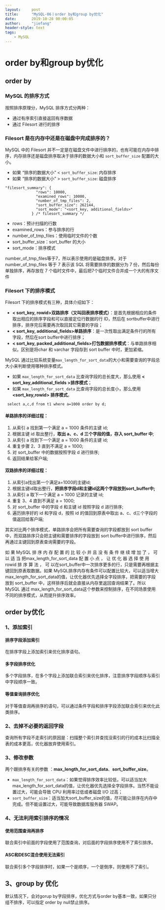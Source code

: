 ```yaml
---
layout:     post
title:      "MySQL-06丨order by和group by优化"
date:       2019-10-28 00:00:05
author:     "jiefang"
header-style: text
tags:
    - MySQL
---
```

# order by和group by优化

## order by

### MySQL 的排序方式
按照排序原理分，MySQL 排序方式分两种：
- 通过有序索引直接返回有序数据
- 通过 Filesort 进行的排序

### Filesort 是在内存中还是在磁盘中完成排序的？

MySQL 中的 Filesort 并不一定是在磁盘文件中进行排序的，也有可能在内存中排序，内存排序还是磁盘排序取决于排序的数据大小和 `sort_buffer_size` 配置的大小。
- 如果 “排序的数据大小” < `sort_buffer_size`: 内存排序
- 如果 “排序的数据大小” > `sort_buffer_size`: 磁盘排序

```
"filesort_summary": {
              "rows": 10000,
              "examined_rows": 10000,
              "number_of_tmp_files": 2,
              "sort_buffer_size": 262144,
              "sort_mode": "<sort_key, additional_fields>"
            } /* filesort_summary */
```
- rows：预计扫描的行数
- examined_rows：参与排序的行
- number_of_tmp_files：使用临时文件的个数
- sort_buffer_size：sort_buffer 的大小
- sort_mode：排序模式

number_of_tmp_files等于7，所以表示使用的是磁盘排序。对于number_of_tmp_files 等于 7 表示该 SQL 将需要排序的数据分为 7 份，然后每份单独排序，再存放在 7 个临时文件中，最后把7个临时文件合并成一个大的有序文件
### Filesort 下的排序模式
Filesort 下的排序模式有三种，具体介绍如下：
- **< sort_key, rowid>双路排序（又叫回表排序模式）**：是首先根据相应的条件取出相应的排序字段和可以直接定位行数据的行 ID，然后在 sortbuffer中进行排序，排序完后需要再次取回其它需要的字段；
- **< sort_key, additional_fields>单路排序**：是一次性取出满足条件行的所有字段，然后在sort buffer中进行排序；
- **< sort_key, packed_additional_fields>打包数据排序模式**：与单路排序相似，区别是将char 和 varchar 字段存到 sort buffer 中时，更加紧缩。

MySQL 通过比较系统变量`max_length_for_sort_data`的大小和需要查询的字段总大小来判断使用哪种排序模式。
- 如果 `max_length_for_sort_data` 比查询字段的总长度大，那么使用 **< sort_key,additional_fields >排序模式**；
- 如果 `max_length_for_sort_data` 比查询字段的总长度小，那么使用 **<sort_key,rowid> 排序模式**。 

```
 select a,c,d from t1 where a=1000 order by d;
```

#### 单路排序的详细过程：

1. 从索引 a 找到第一个满足 a = 1000 条件的主键 id;
2. 根据主键 id 取出整行，**取出 a、c、d 三个字段的值，存入 sort_buffer 中**;
3. 从索引 a 找到下一个满足 a = 1000 条件的主键 id;
4. 重复步骤 2、3 直到不满足 a = 1000;
5. 对 sort_buffer 中的数据按照字段 d 进行排序;
6. 返回结果给客户端;

#### 双路排序的详细过程：

1. 从索引a找出第一个满足a=1000的主键id;
2. 根据主键id取出整行，**把排序字段d和主键id这两个字段放到sort_buffer中;**
3. 从索引 a 取下一个满足 a = 1000 记录的主键 id;
4. 重复 3、4 直到不满足 a = 1000;
5. 对 sort_buffer 中的字段 d 和主键 id 按照字段 d 进行排序;
6. 遍历排序好的 id 和字段 d，按照 id 的值回到原表中取出 a、c、d三个字段的值返回给客户端;

其实对比两个排序模式，单路排序会把所有需要查询的字段都放到 sort buffer 中，而双路排序只会把主键和需要排序的字段放到 sort buffer中进行排序，然后再通过主键回到原表查询需要的字段。

如 果 MySQL 排 序 内 存 配 置 的 比 较 小 并 且 没 有 条 件 继 续 增 加 了 ， 可 以 适 当 把max_length_for_sort_data 配 置 小 点 ， 让 优 化 器 选 择 使 用 rowid 排 序 算 法 ， 可 以在sort_buffer中一次排序更多的行，只是需要再根据主键回到原表取数据。如果 MySQL排序内存有条件可以配置比较大，可以适当增大max_length_for_sort_data的值，让优化器优先选择全字段排序，把需要的字段放到 sort_buffer 中，这样排序后就会直接从内存里返回查询结果了。所以 MySQL 通过 max_length_for_sort_data这个参数来控制排序，在不同场景使用不同的排序模式，从而提升排序效率。

## order by优化
### 1、添加索引
#### 排序字段添加索引
在排序字段上添加索引来优化排序语句。
#### 多字段排序优化
多个字段排序，在多个字段上添加联合索引来优化排序，注意排序字段顺序与索引中字段顺序一致。
#### 等值查询排序优化
对于等值查询再排序的语句，可以通过条件字段和排序字段添加联合索引来优化此类排序。
###  2、去掉不必要的返回字段
查询所有字段不走索引的原因是：扫描整个索引并查找没索引的行的成本比扫描全表的成本更高，优化器放弃使用索引。

###  3、修改参数
两个跟排序有关的参数 ：**max_length_for_sort_data**、**sort_buffer_size**。
- `max_length_for_sort_data`：如果觉得排序效率比较低，可以适当加大max_length_for_sort_data的值，让优化器优先选择全字段排序。当然不能设置过大，可能会导致 CPU 利用率过低或者磁盘 I/O 过高；
- `sort_buffer_size`：适当加大sort_buffer_size的值，尽可能让排序在内存中完成。但不能设置过大，可能导致数据库服务器 SWAP。

### 4、无法利用索引排序的情况
#### 使用范围查询再排序
联合索引中前面的字段使用了范围查询，对后面的字段排序使用不了索引排序。
#### ASC和DESC混合使用无法索引
联合索引多个字段排序时，如果一个是顺序，一个是倒序，则使用不了索引。

## 3、group by 优化
默认情况下，会对gorup by字段排序，优化方式与order by基本一致，如果只分组不排序，可以指定 order by null禁止排序。